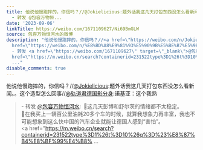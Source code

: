 ```yaml
---
title: 他说他慢跑摔的，你信吗？//@Jokielicious:题外话我这几天打包东西没怎么看新闻。。这个造型怎么回事//@轨道君德国影分身:诺基亚：这个我熟
  - 转发 @包容万物恒...
date: '2023-09-06'
linkTitle: https://weibo.com/1671109627/Ni69BmGLW
source: 包容万物恒河水的微博
description: "他说他慢跑摔的，你信吗？//<a href=\"https://weibo.com/n/Jokielicious\">@Jokielicious</a>:题外话我这几天打包东西没怎么看新闻。。这个造型怎么回事//<a
  href=\"https://weibo.com/n/%E8%BD%A8%E9%81%93%E5%90%9B%E5%BE%B7%E5%9B%BD%E5%BD%B1%E5%88%86%E8%BA%AB\">@轨道君德国影分身</a>:诺基亚：这个我熟<br><blockquote>
  - 转发 <a href=\"https://weibo.com/1671109627\" target=\"_blank\">@包容万物恒河水</a>: \U0001F53A这几天彭博和舒尔茨的情绪都不太稳定。<br>\U0001F53A在我买上一辆百公里油耗20多个车的时候，就算我想象力再丰富，我也不可能想象到这么快中国的汽车企业就能让德国人感到“害怕”。<br><a
  href=\"https://m.weibo.cn/search?containerid=231522type%3D1%26t%3D10%26q%3D%23%E8%87%B4%E8%BF%99%E4%B8%
  ..."
disable_comments: true
---
```

他说他慢跑摔的，你信吗？//<a href="https://weibo.com/n/Jokielicious">@Jokielicious</a>:题外话我这几天打包东西没怎么看新闻。。这个造型怎么回事//<a href="https://weibo.com/n/%E8%BD%A8%E9%81%93%E5%90%9B%E5%BE%B7%E5%9B%BD%E5%BD%B1%E5%88%86%E8%BA%AB">@轨道君德国影分身</a>:诺基亚：这个我熟<br><blockquote> - 转发 <a href="https://weibo.com/1671109627" target="_blank">@包容万物恒河水</a>: 🔺这几天彭博和舒尔茨的情绪都不太稳定。<br>🔺在我买上一辆百公里油耗20多个车的时候，就算我想象力再丰富，我也不可能想象到这么快中国的汽车企业就能让德国人感到“害怕”。<br><a href="https://m.weibo.cn/search?containerid=231522type%3D1%26t%3D10%26q%3D%23%E8%87%B4%E8%BF%99%E4%B8% ...